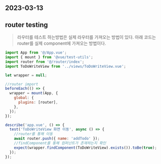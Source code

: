 ## 2023-03-13

## router testing

> 라우터를 테스트 하는방법은 실제 라우터를 가져오는 방법이 있다. 아래 코드는 router를 실제 component에 가져오는 방법이다.

```javascript
import App from '@/App.vue';
import { mount } from '@vue/test-utils';
import router from '@/router/index';
import ToDoWriteView from '../views/ToDoWriteView.vue';

let wrapper = null;

//router import
beforeEach(() => {
  wrapper = mount(App, {
    global: {
      plugins: [router],
    },
  });
});

describe('app.vue', () => {
  test('ToDoWriteView 화면 이동', async () => {
    //router를 통해 이동
    await router.push({ name: 'addTodo' });
    //findComponent를 통해 컴퍼넌트가 존재하는지 확인
    expect(wrapper.findComponent(ToDoWriteView).exists()).toBe(true);
  });
});
```
